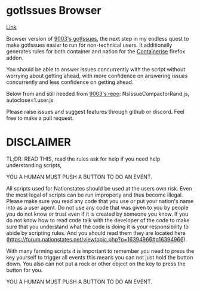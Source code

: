 # gotIssues Browser
[Link](https://kractero.github.io/gi-browser/)

Browser version of [9003's gotIssues](https://github.com/jmikk/gotIssues), the next step in my endless quest to make gotIssues easier to run for non-technical users. It additionally generates rules for both container and nation for the [Containerise](https://addons.mozilla.org/en-US/firefox/addon/containerise/) firefox addon.

You should be able to answer issues concurrently with the script without worrying about getting ahead, with more confidence on answering issues concurrently and less confidence on getting ahead.

Below from and still needed from [9003's repo](https://github.com/jmikk/gotIssues): NsIssueCompactorRand.js, autoclose=1.user.js

Please raise issues and suggest features through github or discord. Feel free to make a pull request.

# DISCLAIMER

TL;DR: READ THIS, read the rules ask for help if you need help understanding scripts,

YOU A HUMAN MUST PUSH A BUTTON TO DO AN EVENT.

All scripts used for Nationstates should be used at the users own risk. Even the most legal of scripts can be run improperly and thus become illegal. Please make sure you read any code that you use or put your nation's name into as a user agent. Do not use any code that was given to you by people you do not know or trust even if it is created by someone you know. If you do not know how to read code talk with the developer of the code to make sure that you understand what the code is doing it is your responsibility to abide by scripting rules. And you should read them they are located here (https://forum.nationstates.net/viewtopic.php?p=16394966#p16394966).

With many farming scripts it is important to remember you need to press the key yourself to trigger all events this means you can not just hold the button down. You also can not put a rock or other object on the key to press the button for you.

YOU A HUMAN MUST PUSH A BUTTON TO DO AN EVENT.

